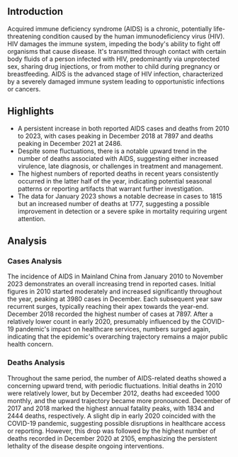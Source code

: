 ## Introduction

Acquired immune deficiency syndrome (AIDS) is a chronic, potentially life-threatening condition caused by the human immunodeficiency virus (HIV). HIV damages the immune system, impeding the body's ability to fight off organisms that cause disease. It's transmitted through contact with certain body fluids of a person infected with HIV, predominantly via unprotected sex, sharing drug injections, or from mother to child during pregnancy or breastfeeding. AIDS is the advanced stage of HIV infection, characterized by a severely damaged immune system leading to opportunistic infections or cancers.
## Highlights

- A persistent increase in both reported AIDS cases and deaths from 2010 to 2023, with cases peaking in December 2018 at 7897 and deaths peaking in December 2021 at 2486. <br/>
- Despite some fluctuations, there is a notable upward trend in the number of deaths associated with AIDS, suggesting either increased virulence, late diagnosis, or challenges in treatment and management. <br/>
- The highest numbers of reported deaths in recent years consistently occurred in the latter half of the year, indicating potential seasonal patterns or reporting artifacts that warrant further investigation. <br/>
- The data for January 2023 shows a notable decrease in cases to 1815 but an increased number of deaths at 1777, suggesting a possible improvement in detection or a severe spike in mortality requiring urgent attention. <br/>
## Analysis

### Cases Analysis
The incidence of AIDS in Mainland China from January 2010 to November 2023 demonstrates an overall increasing trend in reported cases. Initial figures in 2010 started moderately and increased significantly throughout the year, peaking at 3980 cases in December. Each subsequent year saw recurrent surges, typically reaching their apex towards the year-end. December 2018 recorded the highest number of cases at 7897. After a relatively lower count in early 2020, presumably influenced by the COVID-19 pandemic's impact on healthcare services, numbers surged again, indicating that the epidemic's overarching trajectory remains a major public health concern.

### Deaths Analysis
Throughout the same period, the number of AIDS-related deaths showed a concerning upward trend, with periodic fluctuations. Initial deaths in 2010 were relatively lower, but by December 2012, deaths had exceeded 1000 monthly, and the upward trajectory became more pronounced. December of 2017 and 2018 marked the highest annual fatality peaks, with 1834 and 2444 deaths, respectively. A slight dip in early 2020 coincided with the COVID-19 pandemic, suggesting possible disruptions in healthcare access or reporting. However, this drop was followed by the highest number of deaths recorded in December 2020 at 2105, emphasizing the persistent lethality of the disease despite ongoing interventions.

